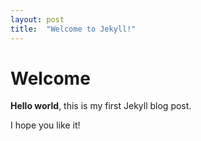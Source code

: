 ```yaml
---
layout: post
title:  "Welcome to Jekyll!"
---
```


# Welcome 

**Hello world**, this is my first Jekyll blog post.

I hope you like it!
